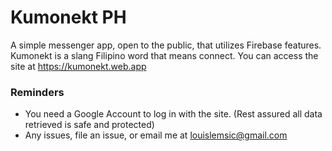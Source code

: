 # Kumonekt PH
A simple messenger app, open to the public, that utilizes Firebase features. Kumonekt is a slang Filipino word that means connect.
You can access the site at https://kumonekt.web.app

### Reminders
* You need a Google Account to log in with the site. (Rest assured all data retrieved is safe and protected)
* Any issues, file an issue, or email me at louislemsic@gmail.com
